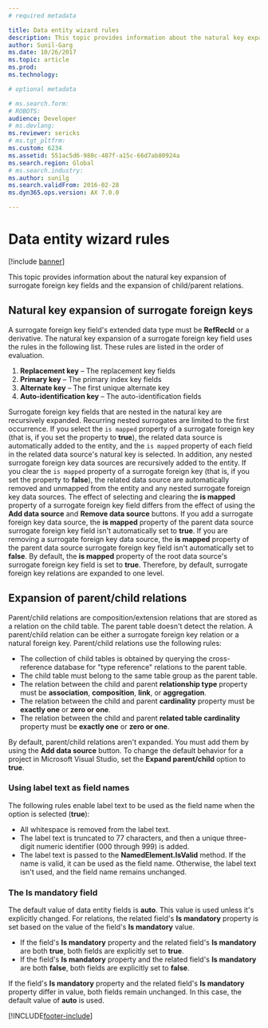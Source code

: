 ```yaml
---
# required metadata

title: Data entity wizard rules
description: This topic provides information about the natural key expansion of surrogate foreign key fields and the expansion of child/parent relations.
author: Sunil-Garg
ms.date: 10/26/2017
ms.topic: article
ms.prod: 
ms.technology: 

# optional metadata

# ms.search.form: 
# ROBOTS: 
audience: Developer
# ms.devlang: 
ms.reviewer: sericks
# ms.tgt_pltfrm: 
ms.custom: 6234
ms.assetid: 551ac5d6-980c-487f-a15c-66d7ab80924a
ms.search.region: Global
# ms.search.industry: 
ms.author: sunilg
ms.search.validFrom: 2016-02-28
ms.dyn365.ops.version: AX 7.0.0

---
```


# Data entity wizard rules

[!include [banner](../includes/banner.md)]

This topic provides information about the natural key expansion of surrogate foreign key fields and the expansion of child/parent relations.

## Natural key expansion of surrogate foreign keys

A surrogate foreign key field's extended data type must be **RefRecId** or a derivative. The natural key expansion of a surrogate foreign key field uses the rules in the following list. These rules are listed in the order of evaluation.

1. **Replacement key** – The replacement key fields
2. **Primary key** – The primary index key fields
3. **Alternate key** – The first unique alternate key
4. **Auto-identification key** – The auto-identification fields

Surrogate foreign key fields that are nested in the natural key are recursively expanded. Recurring nested surrogates are limited to the first occurrence. If you select the `is mapped` property of a surrogate foreign key (that is, if you set the property to **true**), the related data source is automatically added to the entity, and the `is mapped` property of each field in the related data source's natural key is selected. In addition, any nested surrogate foreign key data sources are recursively added to the entity. If you clear the `is mapped` property of a surrogate foreign key (that is, if you set the property to **false**), the related data source are automatically removed and unmapped from the entity and any nested surrogate foreign key data sources. The effect of selecting and clearing the **is mapped** property of a surrogate foreign key field differs from the effect of using the **Add data source** and **Remove data source** buttons. If you add a surrogate foreign key data source, the **is mapped** property of the parent data source surrogate foreign key field isn't automatically set to **true**. If you are removing a surrogate foreign key data source, the **is mapped** property of the parent data source surrogate foreign key field isn't automatically set to **false**. By default, the **is mapped** property of the root data source's surrogate foreign key field is set to **true**. Therefore, by default, surrogate foreign key relations are expanded to one level.

## Expansion of parent/child relations
Parent/child relations are composition/extension relations that are stored as a relation on the child table. The parent table doesn't detect the relation. A parent/child relation can be either a surrogate foreign key relation or a natural foreign key. Parent/child relations use the following rules:

- The collection of child tables is obtained by querying the cross-reference database for "type reference" relations to the parent table.
- The child table must belong to the same table group as the parent table.
- The relation between the child and parent **relationship type** property must be **association**, **composition**, **link**, or **aggregation**.
- The relation between the child and parent **cardinality** property must be **exactly one** or **zero or one**.
- The relation between the child and parent **related table cardinality** property must be **exactly one** or **zero or one**.

By default, parent/child relations aren't expanded. You must add them by using the **Add data source** button. To change the default behavior for a project in Microsoft Visual Studio, set the **Expand parent/child** option to **true**.

### Using label text as field names

The following rules enable label text to be used as the field name when the option is selected (**true**):

- All whitespace is removed from the label text.
- The label text is truncated to 77 characters, and then a unique three-digit numeric identifier (000 through 999) is added.
- The label text is passed to the **NamedElement.IsValid** method. If the name is valid, it can be used as the field name. Otherwise, the label text isn't used, and the field name remains unchanged.

### The Is mandatory field

The default value of data entity fields is **auto**. This value is used unless it's explicitly changed. For relations, the related field's **Is mandatory** property is set based on the value of the field's **Is mandatory** value.

- If the field's **Is mandatory** property and the related field's **Is mandatory** are both **true**, both fields are explicitly set to **true**.
- If the field's **Is mandatory** property and the related field's **Is mandatory** are both **false**, both fields are explicitly set to **false**.

If the field's **Is mandatory** property and the related field's **Is mandatory** property differ in value, both fields remain unchanged. In this case, the default value of **auto** is used.


[!INCLUDE[footer-include](../../../includes/footer-banner.md)]